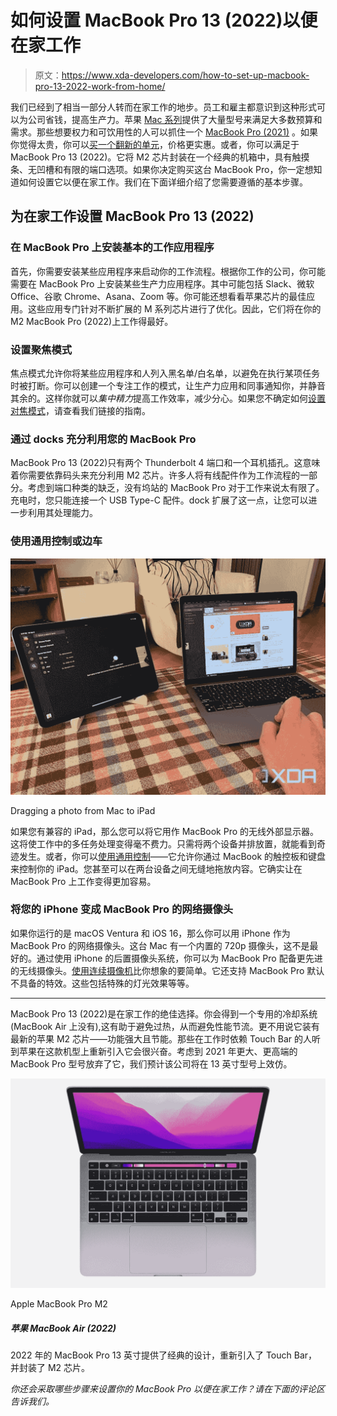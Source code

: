 # 如何设置 MacBook Pro 13 (2022)以便在家工作

> 原文：<https://www.xda-developers.com/how-to-set-up-macbook-pro-13-2022-work-from-home/>

我们已经到了相当一部分人转而在家工作的地步。员工和雇主都意识到这种形式可以为公司省钱，提高生产力。苹果 [Mac 系列](https://www.xda-developers.com/best-macs/)提供了大量型号来满足大多数预算和需求。那些想要权力和可饮用性的人可以抓住一个 [MacBook Pro (2021)](https://www.xda-developers.com/macbook-pro-2021/) 。如果你觉得太贵，你可以[买一个翻新的单元](https://www.xda-developers.com/best-places-buy-refurb-macbook-pro/)，价格更实惠。或者，你可以满足于 MacBook Pro 13 (2022)。它将 M2 芯片封装在一个经典的机箱中，具有触摸条、无凹槽和有限的端口选项。如果你决定购买这台 MacBook Pro，你一定想知道如何设置它以便在家工作。我们在下面详细介绍了您需要遵循的基本步骤。

## 为在家工作设置 MacBook Pro 13 (2022)

### 在 MacBook Pro 上安装基本的工作应用程序

首先，你需要安装某些应用程序来启动你的工作流程。根据你工作的公司，你可能需要在 MacBook Pro 上安装某些生产力应用程序。其中可能包括 Slack、微软 Office、谷歌 Chrome、Asana、Zoom 等。你可能还想看看苹果芯片的最佳应用。这些应用专门针对不断扩展的 M 系列芯片进行了优化。因此，它们将在你的 M2 MacBook Pro (2022)上工作得最好。

### 设置聚焦模式

焦点模式允许你将某些应用程序和人列入黑名单/白名单，以避免在执行某项任务时被打断。你可以创建一个专注工作的模式，让生产力应用和同事通知你，并静音其余的。这样你就可以*集中精力*提高工作效率，减少分心。如果您不确定如何[设置对焦模式](https://www.xda-developers.com/focus-ios-15-macos-monterey/)，请查看我们链接的指南。

### 通过 docks 充分利用您的 MacBook Pro

MacBook Pro 13 (2022)只有两个 Thunderbolt 4 端口和一个耳机插孔。这意味着你需要依靠码头来充分利用 M2 芯片。许多人将有线配件作为工作流程的一部分。考虑到端口种类的缺乏，没有坞站的 MacBook Pro 对于工作来说太有限了。充电时，您只能连接一个 USB Type-C 配件。dock 扩展了这一点，让您可以进一步利用其处理能力。

### 使用通用控制或边车

 <picture>![Universal Control demonstration](img/cb03ba1a076d9e3feef22f8605f1cb21.png)</picture> 

Dragging a photo from Mac to iPad

如果您有兼容的 iPad，那么您可以将它用作 MacBook Pro 的无线外部显示器。这将使工作中的多任务处理变得毫不费力。只需将两个设备并排放置，就能看到奇迹发生。或者，你可以[使用通用控制](https://www.xda-developers.com/how-to-use-universal-control/)——它允许你通过 MacBook 的触控板和键盘来控制你的 iPad。您甚至可以在两台设备之间无缝地拖放内容。它确实让在 MacBook Pro 上工作变得更加容易。

### 将您的 iPhone 变成 MacBook Pro 的网络摄像头

如果你运行的是 macOS Ventura 和 iOS 16，那么你可以用 iPhone 作为 MacBook Pro 的网络摄像头。这台 Mac 有一个内置的 720p 摄像头，这不是最好的。通过使用 iPhone 的后置摄像头系统，你可以为 MacBook Pro 配备更先进的无线摄像头。[使用连续摄像机](https://www.xda-developers.com/how-to-use-continuity-camera-macos/)比你想象的要简单。它还支持 MacBook Pro 默认不具备的特效。这些包括特殊的灯光效果等等。

* * *

MacBook Pro 13 (2022)是在家工作的绝佳选择。你会得到一个专用的冷却系统(MacBook Air 上没有),这有助于避免过热，从而避免性能节流。更不用说它装有最新的苹果 M2 芯片——功能强大且节能。那些在工作时依赖 Touch Bar 的人听到苹果在这款机型上重新引入它会很兴奋。考虑到 2021 年更大、更高端的 MacBook Pro 型号放弃了它，我们预计该公司将在 13 英寸型号上效仿。

 <picture>![The Apple MacBook Pro M2 comes with a Touch Bar and is suitable for students working on audio and video editing.](img/9e5995446e68dcc2f358d0a922f47084.png)</picture> 

Apple MacBook Pro M2

##### 苹果 MacBook Air (2022)

2022 年的 MacBook Pro 13 英寸提供了经典的设计，重新引入了 Touch Bar，并封装了 M2 芯片。

*你还会采取哪些步骤来设置你的 MacBook Pro 以便在家工作？请在下面的评论区告诉我们。*